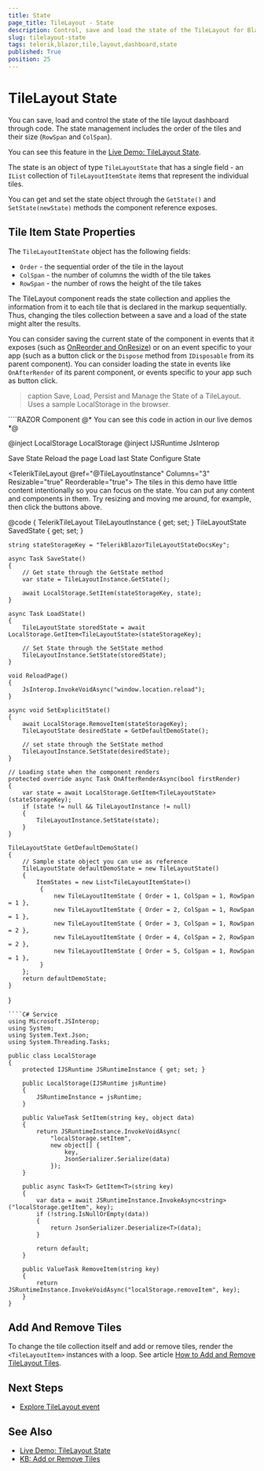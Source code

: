 ```yaml
---
title: State
page_title: TileLayout - State
description: Control, save and load the state of the TileLayout for Blazor.
slug: tilelayout-state
tags: telerik,blazor,tile,layout,dashboard,state
published: True
position: 25
---
```


# TileLayout State

You can save, load and control the state of the tile layout dashboard through code. The state management includes the order of the tiles and their size (`RowSpan` and `ColSpan`).

You can see this feature in the [Live Demo: TileLayout State](https://demos.telerik.com/blazor-ui/tilelayout/persist-state).

The state is an object of type `TileLayoutState` that has a single field - an `IList` collection of `TileLayoutItemState` items that represent the individual tiles. 

You can get and set the state object through the `GetState()` and `SetState(newState)` methods the component reference exposes.

## Tile Item State Properties

The `TileLayoutItemState` object has the following fields:

* `Order` - the sequential order of the tile in the layout
* `ColSpan` - the number of columns the width of the tile takes
* `RowSpan` - the number of rows the height of the tile takes

The TileLayout component reads the state collection and applies the information from it to each tile that is declared in the markup sequentially. Thus, changing the tiles collection between a save and a load of the state might alter the results.

You can consider saving the current state of the component in events that it exposes (such as [OnReorder and OnResize](slug://tilelayout-events)) or on an event specific to your app (such as a button click or the `Dispose` method from `IDisposable` from its parent component). You can consider loading the state in events like `OnAfterRender` of its parent component, or events specific to your app such as button click.

>caption Save, Load, Persist and Manage the State of a TileLayout. Uses a sample LocalStorage in the browser.

<div class="skip-repl"></div>
````RAZOR Component
@* You can see this code in action in our live demos *@

@inject LocalStorage LocalStorage
@inject IJSRuntime JsInterop

<TelerikButton OnClick="@SaveState" Icon="@SvgIcon.Save" Class="mr-sm">Save State</TelerikButton>
<TelerikButton OnClick="@ReloadPage" Icon="@SvgIcon.ArrowRotateCw" Class="mr-sm">Reload the page</TelerikButton>
<TelerikButton OnClick="@LoadState" Icon="@SvgIcon.Download" Class="mr-sm">Load last State</TelerikButton>
<TelerikButton OnClick="@SetExplicitState" Icon="@SvgIcon.Gear" Class="mr-sm">Configure State</TelerikButton>

<TelerikTileLayout @ref="@TileLayoutInstance"
                   Columns="3"
                   Resizable="true"
                   Reorderable="true">
    <TileLayoutItems>
        <TileLayoutItem HeaderText="Panel 1"></TileLayoutItem>
        <TileLayoutItem HeaderText="Panel 2"></TileLayoutItem>
        <TileLayoutItem HeaderText="Panel 3" RowSpan="2">
            <Content>The tiles in this demo have little content intentionally so you can focus on the state. You can put any content and components in them.</Content>
        </TileLayoutItem>
        <TileLayoutItem HeaderText="Panel 4" ColSpan="2" RowSpan="2">
            <Content>Try resizing and moving me around, for example, then click the buttons above.</Content>
        </TileLayoutItem>
        <TileLayoutItem HeaderText="Panel 5"></TileLayoutItem>
    </TileLayoutItems>
</TelerikTileLayout>


@code {
    TelerikTileLayout TileLayoutInstance { get; set; }
    TileLayoutState SavedState { get; set; }
    
    string stateStorageKey = "TelerikBlazorTileLayoutStateDocsKey";

    async Task SaveState()
    {
        // Get state through the GetState method
        var state = TileLayoutInstance.GetState();
        
        await LocalStorage.SetItem(stateStorageKey, state);
    }

    async Task LoadState()
    {
        TileLayoutState storedState = await LocalStorage.GetItem<TileLayoutState>(stateStorageKey);
        
        // Set State through the SetState method
        TileLayoutInstance.SetState(storedState);
    }

    void ReloadPage()
    {
        JsInterop.InvokeVoidAsync("window.location.reload");
    }

    async void SetExplicitState()
    {
        await LocalStorage.RemoveItem(stateStorageKey);
        TileLayoutState desiredState = GetDefaultDemoState();
        
        // set state through the SetState method
        TileLayoutInstance.SetState(desiredState);
    }

    // Loading state when the component renders
    protected override async Task OnAfterRenderAsync(bool firstRender)
    {
        var state = await LocalStorage.GetItem<TileLayoutState>(stateStorageKey);
        if (state != null && TileLayoutInstance != null)
        {
            TileLayoutInstance.SetState(state);
        }
    }

    TileLayoutState GetDefaultDemoState()
    {
        // Sample state object you can use as reference
        TileLayoutState defaultDemoState = new TileLayoutState()
        {
            ItemStates = new List<TileLayoutItemState>()
             {
                 new TileLayoutItemState { Order = 1, ColSpan = 1, RowSpan = 1 },
                 new TileLayoutItemState { Order = 2, ColSpan = 1, RowSpan = 1 },
                 new TileLayoutItemState { Order = 3, ColSpan = 1, RowSpan = 2 },
                 new TileLayoutItemState { Order = 4, ColSpan = 2, RowSpan = 2 },
                 new TileLayoutItemState { Order = 5, ColSpan = 1, RowSpan = 1 },
             }
        };
        return defaultDemoState;
    }
}
````
````C# Service
using Microsoft.JSInterop;
using System;
using System.Text.Json;
using System.Threading.Tasks;

public class LocalStorage
{
    protected IJSRuntime JSRuntimeInstance { get; set; }

    public LocalStorage(IJSRuntime jsRuntime)
    {
        JSRuntimeInstance = jsRuntime;
    }

    public ValueTask SetItem(string key, object data)
    {
        return JSRuntimeInstance.InvokeVoidAsync(
            "localStorage.setItem",
            new object[] {
                key,
                JsonSerializer.Serialize(data)
            });
    }

    public async Task<T> GetItem<T>(string key)
    {
        var data = await JSRuntimeInstance.InvokeAsync<string>("localStorage.getItem", key);
        if (!string.IsNullOrEmpty(data))
        {
            return JsonSerializer.Deserialize<T>(data);
        }

        return default;
    }

    public ValueTask RemoveItem(string key)
    {
        return JSRuntimeInstance.InvokeVoidAsync("localStorage.removeItem", key);
    }
}
````

## Add And Remove Tiles

To change the tile collection itself and add or remove tiles, render the `<TileLayoutItem>` instances with a loop. See article [How to Add and Remove TileLayout Tiles](slug://tilelayout-kb-add-remove-tiles).

## Next Steps

* [Explore TileLayout event](slug://tilelayout-events)

## See Also

* [Live Demo: TileLayout State](https://demos.telerik.com/blazor-ui/tilelayout/persist-state)
* [KB: Add or Remove Tiles](slug://tilelayout-kb-add-remove-tiles)
